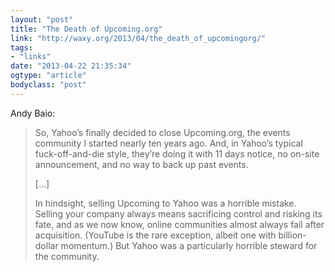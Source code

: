 ```yaml
---
layout: "post"
title: "The Death of Upcoming.org"
link: "http://waxy.org/2013/04/the_death_of_upcomingorg/"
tags: 
- "links"
date: "2013-04-22 21:35:34"
ogtype: "article"
bodyclass: "post"
---
```


Andy Baio:

> So, Yahoo’s finally decided to close Upcoming.org, the events community I started nearly ten years ago. And, in Yahoo’s typical fuck-off-and-die style, they’re doing it with 11 days notice, no on-site announcement, and no way to back up past events.
> 
> […]
> 
> In hindsight, selling Upcoming to Yahoo was a horrible mistake. Selling your company always means sacrificing control and risking its fate, and as we now know, online communities almost always fail after acquisition. (YouTube is the rare exception, albeit one with billion-dollar momentum.) But Yahoo was a particularly horrible steward for the community.
> 
>
